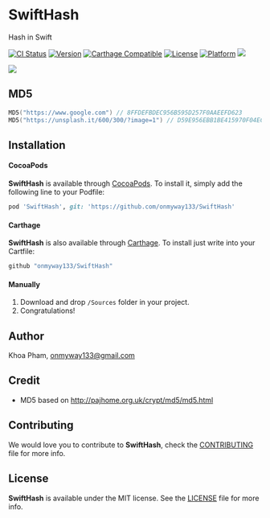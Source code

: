 # SwiftHash
Hash in Swift

[![CI Status](http://img.shields.io/travis/onmyway133/SwiftHash.svg?style=flat)](https://travis-ci.org/onmyway133/SwiftHash)
[![Version](https://img.shields.io/cocoapods/v/SwiftHash.svg?style=flat)](http://cocoadocs.org/docsets/SwiftHash)
[![Carthage Compatible](https://img.shields.io/badge/Carthage-compatible-4BC51D.svg?style=flat)](https://github.com/Carthage/Carthage)
[![License](https://img.shields.io/cocoapods/l/SwiftHash.svg?style=flat)](http://cocoadocs.org/docsets/SwiftHash)
[![Platform](https://img.shields.io/cocoapods/p/SwiftHash.svg?style=flat)](http://cocoadocs.org/docsets/SwiftHash)
<img src="https://img.shields.io/badge/%20in-swift%203.0-orange.svg">

![](Screenshots/Banner.png)

## MD5

```swift
MD5("https://www.google.com") // 8FFDEFBDEC956B595D257F0AAEEFD623
MD5("https://unsplash.it/600/300/?image=1") // D59E956EBB1BE415970F04EC77F4C875
```

## Installation

#### CocoaPods
**SwiftHash** is available through [CocoaPods](http://cocoapods.org). To install
it, simply add the following line to your Podfile:

```ruby
pod 'SwiftHash', git: 'https://github.com/onmyway133/SwiftHash'
```

#### Carthage
**SwiftHash** is also available through [Carthage](https://github.com/Carthage/Carthage).
To install just write into your Cartfile:

```ruby
github "onmyway133/SwiftHash"
```

#### Manually
1. Download and drop ```/Sources``` folder in your project.  
2. Congratulations!  

## Author

Khoa Pham, onmyway133@gmail.com

## Credit

- MD5 based on http://pajhome.org.uk/crypt/md5/md5.html

## Contributing

We would love you to contribute to **SwiftHash**, check the [CONTRIBUTING](https://github.com/onmyway133/SwiftHash/blob/master/CONTRIBUTING.md) file for more info.

## License

**SwiftHash** is available under the MIT license. See the [LICENSE](https://github.com/onmyway133/SwiftHash/blob/master/LICENSE.md) file for more info.
